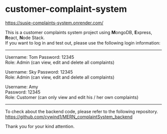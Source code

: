 # customer-complaint-system

https://susie-complaints-system.onrender.com/

This is a customer complaints system project using **M**ongoDB, **E**xpress, **R**eact, **N**ode Stack.  
If you want to log in and test out, please use the following login information:

---

Username: Tom
Password: 12345  
Role: Admin (can view, edit and delete all complaints)

Username: Sky
Password: 12345  
Role: Admin (can view, edit and delete all complaints)

Username: Amy  
Password: 12345  
Role: Customer (can only view and edit his / her own complaints)

---

To check about the backend code, please refer to the following repository.  
https://github.com/cywind1/MERN_complaintSystem_backend

Thank you for your kind attention.
